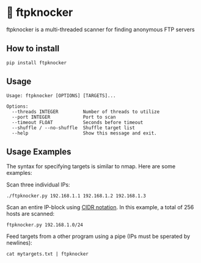 # 🔑 ftpknocker

ftpknocker is a multi-threaded scanner for finding anonymous FTP servers

## How to install

```
pip install ftpknocker
```

## Usage

```
Usage: ftpknocker [OPTIONS] [TARGETS]...

Options:
  --threads INTEGER         Number of threads to utilize
  --port INTEGER            Port to scan
  --timeout FLOAT           Seconds before timeout
  --shuffle / --no-shuffle  Shuffle target list
  --help                    Show this message and exit.
```

## Usage Examples

The syntax for specifying targets is similar to nmap. Here are some examples:

Scan three individual IPs:
```
./ftpknocker.py 192.168.1.1 192.168.1.2 192.168.1.3
```

Scan an entire IP-block using [CIDR notation](http://en.wikipedia.org/wiki/Classless_Inter-Domain_Routing#CIDR_notation). In this example, a total of 256 hosts are scanned:
```
ftpknocker.py 192.168.1.0/24
```

Feed targets from a other program using a pipe (IPs must be sperated by newlines):
```
cat mytargets.txt | ftpknocker
```